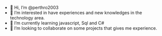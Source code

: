 - 👋 Hi, I’m @perthro2003
- 👀 I’m interested in have experiences and new knowledges in the technology area.
- 🌱 I’m currently learning javascript, Sql and C#
- 💞️ I’m looking to collaborate on some projects that gives me experience.


<!---
perthro2003/perthro2003 is a ✨ special ✨ repository because its `README.md` (this file) appears on your GitHub profile.
You can click the Preview link to take a look at your changes.
--->
